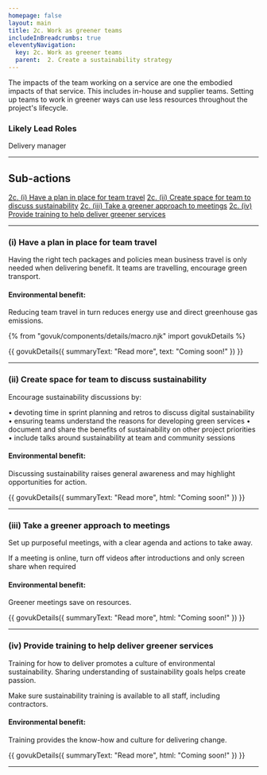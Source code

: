```yaml
---
homepage: false
layout: main
title: 2c. Work as greener teams
includeInBreadcrumbs: true
eleventyNavigation:
  key: 2c. Work as greener teams
  parent:  2. Create a sustainability strategy
---
```


The impacts of the team working on a service are one the embodied impacts of that service. This includes in-house and supplier teams. Setting up teams to work in greener ways can use less resources throughout the project's lifecycle.

### Likely Lead Roles

Delivery manager

* * *

## Sub-actions

[2c. (i) Have a plan in place for team travel](#(i)-have-a-plan-in-place-for-team-travel)
[2c. (ii) Create space for team to discuss sustainability](#(ii)-create-space-for-team-to-discuss-sustainability)
[2c. (iii) Take a greener approach to meetings](#(iii)-take-a-greener-approach-to-meetings)
[2c. (iv) Provide training to help deliver greener services](#(iv)-provide-training-to-help-deliver-greener-services)

* * *

###  (i) Have a plan in place for team travel

Having the right tech packages and policies mean business travel is only needed when delivering benefit. It teams are travelling, encourage green transport.

#### Environmental benefit: 
Reducing team travel in turn reduces energy use and direct greenhouse gas emissions.

{% from "govuk/components/details/macro.njk" import govukDetails %}

{{ govukDetails({
  summaryText: "Read more",
  text: "Coming soon!"
}) }}
* * *

###  (ii) Create space for team to discuss sustainability

Encourage sustainability discussions by:

• devoting time in sprint planning and retros to discuss digital sustainability
• ensuring teams understand the reasons for developing green services
• document and share the benefits of sustainability on other project priorities
• include talks around sustainability at team and community sessions

#### Environmental benefit: 
Discussing sustainability raises general awareness and may highlight opportunities for action.

{{ govukDetails({
  summaryText: "Read more",
  html: "Coming soon!"
}) }}
* * *

###  (iii) Take a greener approach to meetings

Set up purposeful meetings, with a clear agenda and actions to take away.

If a meeting is online, turn off videos after introductions and only screen share when required

#### Environmental benefit: 
Greener meetings save on resources.

{{ govukDetails({
  summaryText: "Read more",
  html: "Coming soon!"
}) }}
* * *

###  (iv) Provide training to help deliver greener services

Training for how to deliver promotes a culture of environmental sustainability. Sharing understanding of sustainability goals helps create passion.

Make sure sustainability training is available to all staff, including contractors.

#### Environmental benefit: 
Training provides the know-how and culture for delivering change.

{{ govukDetails({
  summaryText: "Read more",
  html: "Coming soon!"
}) }}
* * *